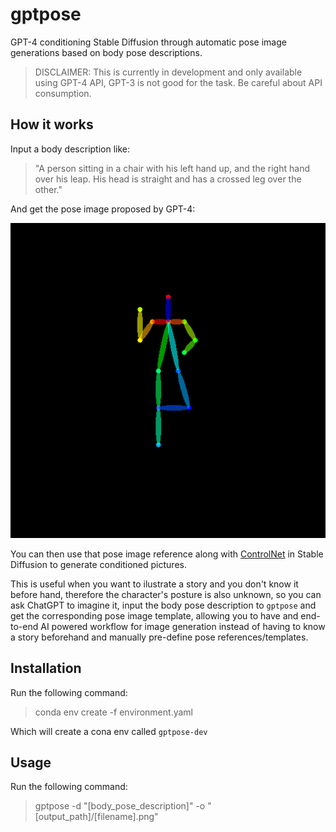 # gptpose

GPT-4 conditioning Stable Diffusion through automatic pose image generations based on body pose descriptions.

> DISCLAIMER: This is currently in development and only available using GPT-4 API, GPT-3 is not good for the task. Be careful about API consumption. 

## How it works

Input a body description like: 

> "A person sitting in a chair with his left hand up, and the right hand over his leap. His head is straight and has a crossed leg over the other."

And get the pose image proposed by GPT-4: 

![GPT generated pose image](assets/example.png "GPT generated Pose Image")

You can then use that pose image reference along with [ControlNet](https://github.com/lllyasviel/ControlNet) in Stable Diffusion to generate conditioned pictures.

This is useful when you want to ilustrate a story and you don't know it before hand, therefore the character's posture is also unknown, so you can ask ChatGPT to imagine it, input the body pose description to `gptpose` and get the corresponding pose image template, allowing you to have and end-to-end AI powered workflow for image generation instead of having to know a story beforehand and manually pre-define pose references/templates. 

## Installation 

Run the following command:

> conda env create -f environment.yaml

Which will create a cona env called `gptpose-dev`

## Usage 

Run the following command: 

> gptpose -d "[body_pose_description]" -o "[output_path]/[filename].png"